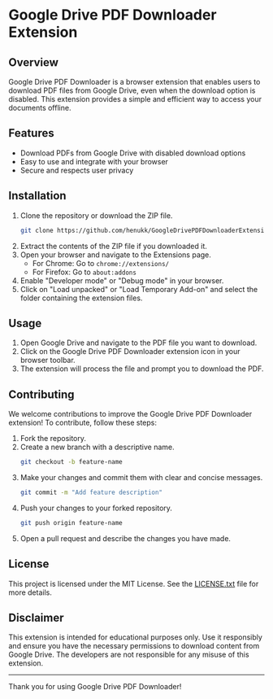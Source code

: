 # Google Drive PDF Downloader Extension

## Overview

Google Drive PDF Downloader is a browser extension that enables users to download PDF files from Google Drive, even when the download option is disabled. This extension provides a simple and efficient way to access your documents offline.

## Features

- Download PDFs from Google Drive with disabled download options
- Easy to use and integrate with your browser
- Secure and respects user privacy

## Installation

1. Clone the repository or download the ZIP file.
   ```bash
   git clone https://github.com/henukk/GoogleDrivePDFDownloaderExtension.git
   ```
2. Extract the contents of the ZIP file if you downloaded it.
3. Open your browser and navigate to the Extensions page.
   - For Chrome: Go to `chrome://extensions/`
   - For Firefox: Go to `about:addons`
4. Enable "Developer mode" or "Debug mode" in your browser.
5. Click on "Load unpacked" or "Load Temporary Add-on" and select the folder containing the extension files.

## Usage

1. Open Google Drive and navigate to the PDF file you want to download.
2. Click on the Google Drive PDF Downloader extension icon in your browser toolbar.
3. The extension will process the file and prompt you to download the PDF.

## Contributing

We welcome contributions to improve the Google Drive PDF Downloader extension! To contribute, follow these steps:

1. Fork the repository.
2. Create a new branch with a descriptive name.
   ```bash
   git checkout -b feature-name
   ```
3. Make your changes and commit them with clear and concise messages.
   ```bash
   git commit -m "Add feature description"
   ```
4. Push your changes to your forked repository.
   ```bash
   git push origin feature-name
   ```
5. Open a pull request and describe the changes you have made.

## License

This project is licensed under the MIT License. See the [LICENSE.txt](LICENSE.txt) file for more details.

## Disclaimer

This extension is intended for educational purposes only. Use it responsibly and ensure you have the necessary permissions to download content from Google Drive. The developers are not responsible for any misuse of this extension.

---

Thank you for using Google Drive PDF Downloader!
